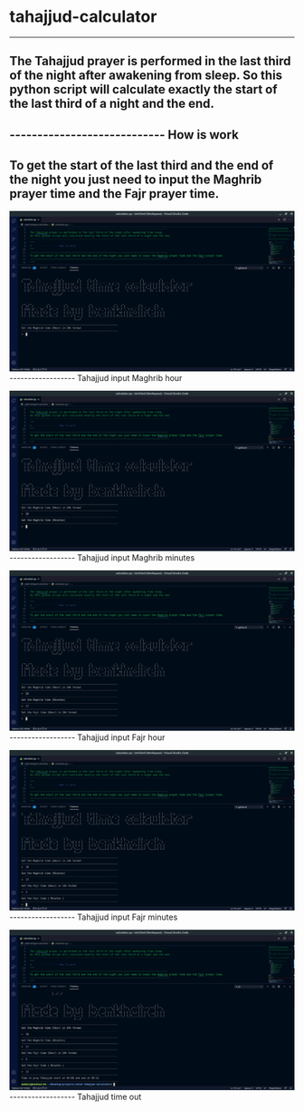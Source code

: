 # tahajjud-calculator
----------------------------------------------------------------------------------------------
The Tahajjud prayer is performed in the last third of the night after awakening from sleep. So this python script will calculate exactly the start of the last third of a night and the end.
----------------------------------------------------------------------------------------------
----------------------------  How is work
----------------------------------------------------------------------------------------------
To get the start of the last third and the end of the night you just need to input the Maghrib prayer time and the Fajr prayer time.
-----------------------------------------------------------------------------------------------

![GitHub Logo](/tahajjud-0.png)
------------------    Tahajjud input Maghrib hour

![GitHub Logo](/tahajjud-1.png)
------------------    Tahajjud input Maghrib minutes

![GitHub Logo](/tahajjud-2.png)
------------------    Tahajjud input Fajr hour

![GitHub Logo](/tahajjud-3.png)
------------------    Tahajjud input Fajr minutes

![GitHub Logo](/tahajjud-4.png)
------------------    Tahajjud time out


